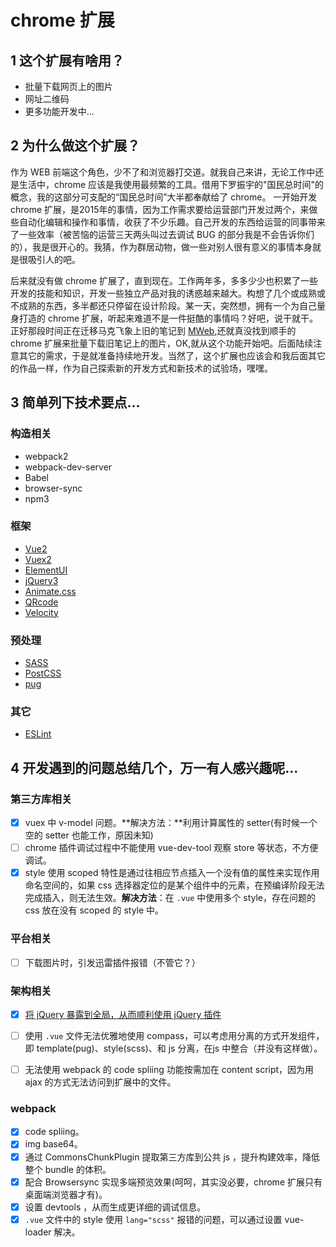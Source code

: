 
#  chrome 扩展

## 1 这个扩展有啥用？

+ 批量下载网页上的图片
+ 网址二维码
+ 更多功能开发中...

## 2 为什么做这个扩展？
作为 WEB 前端这个角色，少不了和浏览器打交道。就我自己来讲，无论工作中还是生活中，chrome 应该是我使用最频繁的工具。借用下罗振宇的"国民总时间"的概念，我的这部分可支配的“国民总时间”大半都奉献给了 chrome。 一开始开发 chrome 扩展，是2015年的事情，因为工作需求要给运营部门开发过两个，来做些自动化编辑和操作和事情，收获了不少乐趣。自己开发的东西给运营的同事带来了一些效率（被苦恼的运营三天两头叫过去调试 BUG 的部分我是不会告诉你们的），我是很开心的。我猜，作为群居动物，做一些对别人很有意义的事情本身就是很吸引人的吧。

后来就没有做 chrome 扩展了，直到现在。工作两年多，多多少少也积累了一些开发的技能和知识，开发一些独立产品对我的诱惑越来越大。构想了几个或成熟或不成熟的东西，多半都还只停留在设计阶段。某一天，突然想，拥有一个为自己量身打造的 chrome 扩展，听起来难道不是一件挺酷的事情吗？好吧，说干就干。正好那段时间正在迁移马克飞象上旧的笔记到 [MWeb](http://zh.mweb.im/),还就真没找到顺手的 chrome 扩展来批量下载旧笔记上的图片，OK,就从这个功能开始吧。后面陆续注意其它的需求，于是就准备持续地开发。当然了，这个扩展也应该会和我后面其它的作品一样，作为自己探索新的开发方式和新技术的试验场，嘿嘿。

## 3 简单列下技术要点...
### 构造相关
+ webpack2
+ webpack-dev-server
+ Babel
+ browser-sync
+ npm3

### 框架
+ [Vue2](http://cn.vuejs.org/)
+ [Vuex2](https://vuex.vuejs.org/)
+ [ElementUI](http://element.eleme.io/)
+ [jQuery3](https://jquery.com/)
+ [Animate.css](https://daneden.github.io/animate.css/)
+ [QRcode](https://www.npmjs.com/package/qrcode)
+ [Velocity](http://velocityjs.org/)

### 预处理
+ [SASS](http://sass-lang.com/)
+ [PostCSS](https://github.com/postcss)
+ [pug](https://pugjs.org/api/getting-started.html)

### 其它
+ [ESLint](http://eslint.cn/)

## 4 开发遇到的问题总结几个，万一有人感兴趣呢...

### 第三方库相关
- [x] vuex 中 v-model 问题。**解决方法：**利用计算属性的 setter(有时候一个空的 setter 也能工作，原因未知)
- [ ] chrome 插件调试过程中不能使用 vue-dev-tool 观察 store 等状态，不方便调试。
- [x] style 使用 scoped 特性是通过往相应节点插入一个没有值的属性来实现作用命名空间的，如果 css 选择器定位的是某个组件中的元素，在预编译阶段无法完成插入，则无法生效。**解决方法**：在 `.vue` 中使用多个 style，存在问题的 css 放在没有 scoped 的 style 中。

### 平台相关
- [ ] 下载图片时，引发迅雷插件报错（不管它？）

### 架构相关
- [x] [将 jQuery 暴露到全局，从而顺利使用 jQuery 插件](https://github.com/yiifaa/yii-template/blob/master/webpack.MD)
- [ ] 使用 `.vue` 文件无法优雅地使用 compass，可以考虑用分离的方式开发组件，即 template(pug)、style(scss)、和 js 分离，在js 中整合（并没有这样做）。

- [ ] 无法使用 webpack 的 code spliing 功能按需加在 content script，因为用 ajax 的方式无法访问到扩展中的文件。

### webpack
- [x] code spliing。
- [x] img base64。
- [x] 通过 CommonsChunkPlugin 提取第三方库到公共 js ，提升构建效率，降低整个 bundle 的体积。
- [x] 配合 Browsersync 实现多端预览效果(呵呵，其实没必要，chrome 扩展只有桌面端浏览器才有)。
- [x] 设置 devtools ，从而生成更详细的调试信息。
- [x] `.vue` 文件中的 style 使用 `lang="scss"` 报错的问题，可以通过设置 vue-loader 解决。
